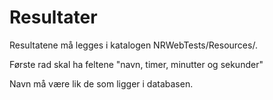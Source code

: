 Resultater
==

Resultatene må legges i katalogen NRWebTests/Resources/.

Første rad skal ha feltene "navn, timer, minutter og sekunder"

Navn må være lik de som ligger i databasen.

